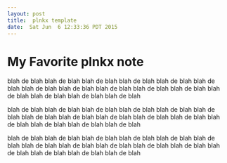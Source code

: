 ```yaml
---
layout: post
title:  plnkx template
date:  Sat Jun  6 12:33:36 PDT 2015
---
```


# My Favorite plnkx note

blah de blah blah de blah blah de blah blah de blah blah de blah blah
de blah blah de blah blah de blah blah de blah blah de blah blah de
blah blah de blah blah de blah blah de blah blah de blah

blah de blah blah de blah blah de blah blah de blah blah de blah blah
de blah blah de blah blah de blah blah de blah blah de blah blah de
blah blah de blah blah de blah blah de blah blah de blah

blah de blah blah de blah blah de blah blah de blah blah de blah blah
de blah blah de blah blah de blah blah de blah blah de blah blah de
blah blah de blah blah de blah blah de blah blah de blah

